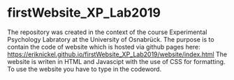 # firstWebsite_XP_Lab2019

The repository was created in the context of the course Experimental Psychology Labratory at the University of Osnabrück.
The purpose is to contain the code of website which is hosted via github pages here: https://eriknickel.github.io/firstWebsite_XP_Lab2019/website/index.html
The website is writen in HTML and Javascipt with the use of CSS for formatting. To use the website you have to type in the codeword.
